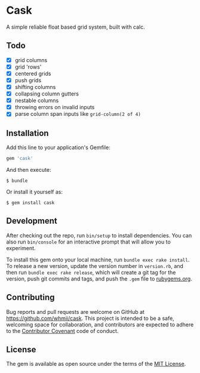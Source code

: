 # Cask

A simple reliable float based grid system, built with calc.

## Todo
- [x] grid columns
- [x] grid 'rows'
- [x] centered grids
- [x] push grids
- [x] shifting columns
- [x] collapsing column gutters
- [x] nestable columns
- [x] throwing errors on invalid inputs
- [x] parse column span inputs like `grid-column(2 of 4)`

## Installation

Add this line to your application's Gemfile:

```ruby
gem 'cask'
```

And then execute:

    $ bundle

Or install it yourself as:

    $ gem install cask

## Development

After checking out the repo, run `bin/setup` to install dependencies. You
can also run `bin/console` for an interactive prompt that will allow you
to experiment.

To install this gem onto your local machine, run `bundle exec rake install`.
To release a new version, update the version number in `version.rb`, and then
run `bundle exec rake release`, which will create a git tag for the version,
push git commits and tags, and push the `.gem` file to
[rubygems.org](https://rubygems.org).

## Contributing

Bug reports and pull requests are welcome on GitHub at
https://github.com/whmii/cask. This project is intended to be a safe, welcoming
space for collaboration, and contributors are expected to adhere to the
[Contributor Covenant](contributor-covenant.org) code of conduct.

## License

The gem is available as open source under the terms of the
[MIT License](http://opensource.org/licenses/MIT).
